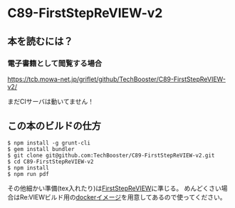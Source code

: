 # C89-FirstStepReVIEW-v2

## 本を読むには？

### 電子書籍として閲覧する場合

https://tcb.mowa-net.jp/griflet/github/TechBooster/C89-FirstStepReVIEW-v2/

まだCIサーバは動いてません！

## この本のビルドの仕方

```
$ npm install -g grunt-cli
$ gem install bundler
$ git clone git@github.com:TechBooster/C89-FirstStepReVIEW-v2.git
$ cd C89-FirstStepReVIEW-v2
$ npm install
$ npm run pdf
```

その他細かい準備(tex入れたり)は[FirstStepReVIEW](https://github.com/TechBooster/FirstStepReVIEW)に準じる。
めんどくさい場合はRe:VIEWビルド用の[dockerイメージ](https://registry.hub.docker.com/u/vvakame/review/)を用意してあるので使ってください。
